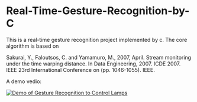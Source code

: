 # Real-Time-Gesture-Recognition-by-C

This is a real-time gesture recognition project implemented by c. The core algorithm is based on 

Sakurai, Y., Faloutsos, C. and Yamamuro, M., 2007, April. Stream monitoring under the time warping distance. In Data Engineering, 2007. ICDE 2007. IEEE 23rd International Conference on (pp. 1046-1055). IEEE.

A demo vedio:

[![Demo of Gesture Recognition to Control Lamps](http://img.youtube.com/vi/R_E5hCDAcQ0/0.jpg)](https://youtu.be/R_E5hCDAcQ0)
